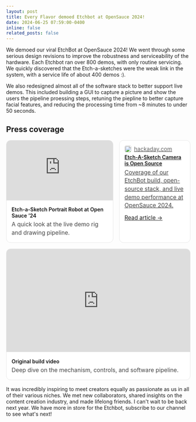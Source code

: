 ```yaml
---
layout: post
title: Every Flavor demoed Etchbot at OpenSauce 2024!
date: 2024-06-25 07:59:00-0400
inline: false
related_posts: false
---
```


We demoed our viral EtchBot at OpenSauce 2024! We went through some serious design revisions to improve the robustness and serviceability of the hardware. Each Etchbot ran over 800 demos, with only routine servicing. We quickly discovered that the Etch-a-sketches were the weak link in the system, with a service life of about 400 demos :).

We also redesigned almost all of the software stack to better support live demos. This included building a GUI to capture a picture and show the users the pipeline proessing steps, retuning the piepline to better capture facial features, and reducing the processing time from ~8 minutes to under 50 seconds.

## Press coverage

<style>
/* Scoped to avoid theme collisions */
.efr-press{display:grid;grid-template-columns:1fr;gap:16px;margin:16px 0}
@media(min-width:880px){.efr-press{grid-template-columns:3fr 2fr}}
.efr-card{background:#fff;border:1px solid #e6e6e6;border-radius:12px;overflow:hidden}
.efr-embed{position:relative;padding-bottom:56.25%;height:0}
.efr-embed iframe{position:absolute;inset:0;width:100%;height:100%;border:0}
.efr-body{padding:14px}
.efr-meta{display:flex;align-items:center;gap:.5rem;color:#666;font-size:.95rem;margin-bottom:.25rem}
.efr-meta img{width:18px;height:18px;border-radius:4px}
.efr-title{font-weight:600;color:#111;margin:.15rem 0 .35rem 0}
.efr-desc{color:#444;font-size:.98rem;line-height:1.45;margin:0}
.efr-cta{margin-top:.75rem;font-size:.95rem}
</style>

<div class="efr-press">

  <!-- Primary OpenSauce short -->
  <div class="efr-card">
    <div class="efr-embed">
      <iframe src="https://www.youtube.com/embed/BSJjZlGh7po"
              title="Every Flavor demoed Etchbot at OpenSauce 2024!"
              allow="accelerometer; autoplay; clipboard-write; encrypted-media; gyroscope; picture-in-picture"
              allowfullscreen></iframe>
    </div>
    <div class="efr-body">
      <div class="efr-title">Etch-a-Sketch Portrait Robot at Open Sauce ’24</div>
      <p class="efr-desc">A quick look at the live demo rig and drawing pipeline.</p>
    </div>
  </div>

  <!-- Article card -->
  <a class="efr-card" href="https://hackaday.com/2024/05/20/etch-a-sketch-camera-is-open-source/" target="_blank" rel="noopener">
    <div class="efr-body">
      <div class="efr-meta">
        <img src="https://hackaday.com/favicon.ico" alt="Hackaday">
        <span>hackaday.com</span>
      </div>
      <div class="efr-title">Etch-A-Sketch Camera is Open Source</div>
      <p class="efr-desc">Coverage of our EtchBot build, open-source stack, and live demo performance at OpenSauce 2024.</p>
      <div class="efr-cta">Read article →</div>
    </div>
  </a>

  <!-- Original long video (full width below) -->
  <div class="efr-card" style="grid-column:1/-1;">
    <div class="efr-embed">
      <iframe src="https://www.youtube.com/embed/iQhhutAanu0"
              title="Original EtchBot video"
              allow="accelerometer; autoplay; clipboard-write; encrypted-media; gyroscope; picture-in-picture"
              allowfullscreen></iframe>
    </div>
    <div class="efr-body">
      <div class="efr-title">Original build video</div>
      <p class="efr-desc">Deep dive on the mechanism, controls, and software pipeline.</p>
    </div>
  </div>

</div>
It was incredibly inspiring to meet creators equally as passionate as us in all of their various niches. We met new collaborators, shared insights on the content creation industry, and made lifelong friends. I can't wait to be back next year. We have more in store for the Etchbot, subscribe to our channel to see what's next!

